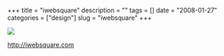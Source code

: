 +++
title = "iwebsquare"
description = ""
tags = []
date = "2008-01-27"
categories = ["design"]
slug = "iwebsquare"
+++


 

  <div id="screens-thumbs" class="clearfix">
    <div class="txt-center" id="design-submission"><a href="http://iwebsquare.com/"><img id='bluga-thumbnail-1063' class='bluga-thumbnail large' src='//konigi.com/media/bluga/
wt47f281dcd4361_0.jpg'/></a></div>  
  </div>   
<p><a href="http://iwebsquare.com/">http://iwebsquare.com</a></p>





